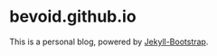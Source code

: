 bevoid.github.io
================

This is a personal blog, powered by [Jekyll-Bootstrap](http://jekyllbootstrap.com).


